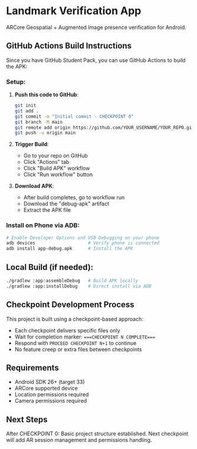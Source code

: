# Landmark Verification App

ARCore Geospatial + Augmented Image presence verification for Android.

## GitHub Actions Build Instructions

Since you have GitHub Student Pack, you can use GitHub Actions to build the APK:

### Setup:
1. **Push this code to GitHub**:
   ```bash
   git init
   git add .
   git commit -m "Initial commit - CHECKPOINT 0"
   git branch -M main
   git remote add origin https://github.com/YOUR_USERNAME/YOUR_REPO.git
   git push -u origin main
   ```

2. **Trigger Build**:
   - Go to your repo on GitHub
   - Click "Actions" tab
   - Click "Build APK" workflow
   - Click "Run workflow" button

3. **Download APK**:
   - After build completes, go to workflow run
   - Download the "debug-apk" artifact
   - Extract the APK file

### Install on Phone via ADB:
```bash
# Enable Developer Options and USB Debugging on your phone
adb devices                    # Verify phone is connected  
adb install app-debug.apk      # Install the APK
```

## Local Build (if needed):
```bash
./gradlew :app:assembleDebug   # Build APK locally
./gradlew :app:installDebug    # Direct install via ADB
```

## Checkpoint Development Process

This project is built using a checkpoint-based approach:
- Each checkpoint delivers specific files only
- Wait for completion marker: `===CHECKPOINT N COMPLETE===`
- Respond with `PROCEED CHECKPOINT N+1` to continue
- No feature creep or extra files between checkpoints

## Requirements

- Android SDK 26+ (target 33)
- ARCore supported device
- Location permissions required
- Camera permissions required

## Next Steps

After CHECKPOINT 0: Basic project structure established. Next checkpoint will add AR session management and permissions handling.
